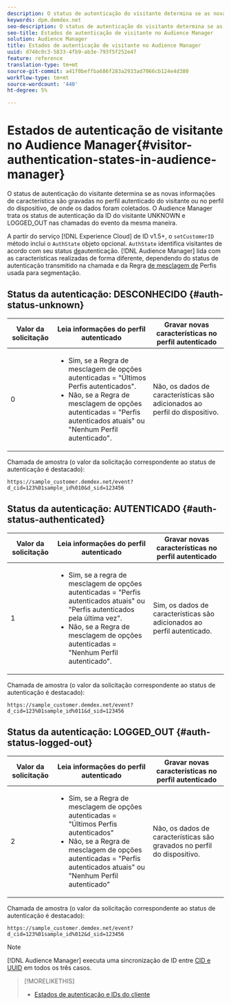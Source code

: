 ```yaml
---
description: O status de autenticação do visitante determina se as novas informações de característica são gravadas no perfil autenticado do visitante ou no perfil do dispositivo, de onde os dados foram coletados. O Audience Manager trata os status de autenticação da ID do visitante UNKNOWN e LOGGED_OUT nas chamadas do evento da mesma maneira.
keywords: dpm.demdex.net
seo-description: O status de autenticação do visitante determina se as novas informações de característica são gravadas no perfil autenticado do visitante ou no perfil do dispositivo, de onde os dados foram coletados. O Audience Manager trata os status de autenticação da ID do visitante UNKNOWN e LOGGED_OUT nas chamadas do evento da mesma maneira.
seo-title: Estados de autenticação de visitante no Audience Manager
solution: Audience Manager
title: Estados de autenticação de visitante no Audience Manager
uuid: d748c0c3-5833-4fb9-ab3e-793f5f252e47
feature: reference
translation-type: tm+mt
source-git-commit: a41f0beffba686f283a2933ad7066cb124e4d380
workflow-type: tm+mt
source-wordcount: '440'
ht-degree: 5%

---
```



# Estados de autenticação de visitante no Audience Manager{#visitor-authentication-states-in-audience-manager}

O status de autenticação do visitante determina se as novas informações de característica são gravadas no perfil autenticado do visitante ou no perfil do dispositivo, de onde os dados foram coletados. O Audience Manager trata os status de autenticação da ID do visitante UNKNOWN e LOGGED_OUT nas chamadas do evento da mesma maneira.

A partir do serviço [!DNL Experience Cloud] de ID v1.5+, o `setCustomerID` método inclui o `AuthState` objeto opcional. `AuthState` identifica visitantes de acordo com seu status [de](https://docs.adobe.com/content/help/en/id-service/using/reference/authenticated-state.html)autenticação. [!DNL Audience Manager] lida com as características realizadas de forma diferente, dependendo do status de autenticação transmitido na chamada e da Regra [de mesclagem de](../features/profile-merge-rules/merge-rules-dashboard.md) Perfis usada para segmentação.

## Status da autenticação: DESCONHECIDO {#auth-status-unknown}

| Valor da solicitação | **Leia** informações do perfil autenticado | **Gravar** novas características no perfil autenticado |
---------|----------|---------
| 0 | <ul><li>Sim, se a Regra de mesclagem de opções autenticadas = &quot;Últimos Perfis autenticados&quot;.</li><li>Não, se a Regra de mesclagem de opções autenticadas = &quot;Perfis autenticados atuais&quot; ou &quot;Nenhum Perfil autenticado&quot;.</li></ul> | Não, os dados de características são adicionados ao perfil do dispositivo. |


Chamada de amostra (o valor da solicitação correspondente ao status de autenticação é destacado):

`https://sample_customer.demdex.net/event?d_cid=123%01sample_id%010&d_sid=123456`

## Status da autenticação: AUTENTICADO {#auth-status-authenticated}

| Valor da solicitação | **Leia** informações do perfil autenticado | **Gravar** novas características no perfil autenticado |
---------|----------|---------
| 1 | <ul><li>Sim, se a regra de mesclagem de opções autenticadas = &quot;Perfis autenticados atuais&quot; ou &quot;Perfis autenticados pela última vez&quot;.</li><li>Não, se a Regra de mesclagem de opções autenticadas = &quot;Nenhum Perfil autenticado&quot;.</li></ul> | Sim, os dados de características são adicionados ao perfil autenticado. |

Chamada de amostra (o valor da solicitação correspondente ao status de autenticação é destacado):

`https://sample_customer.demdex.net/event?d_cid=123%01sample_id%011&d_sid=123456`

## Status da autenticação: LOGGED_OUT {#auth-status-logged-out}

| Valor da solicitação | **Leia** informações do perfil autenticado | **Gravar** novas características no perfil autenticado |
---------|----------|---------
| 2 | <ul><li>Sim, se a Regra de mesclagem de opções autenticadas = &quot;Últimos Perfis autenticados&quot;</li><li>Não, se a Regra de mesclagem de opções autenticadas = &quot;Perfis autenticados atuais&quot; ou &quot;Nenhum Perfil autenticado&quot;</li></ul> | Não, os dados de características são gravados no perfil do dispositivo. |

Chamada de amostra (o valor da solicitação correspondente ao status de autenticação é destacado):

`https://sample_customer.demdex.net/event?d_cid=123%01sample_id%012&d_sid=123456`

>[!NOTE]
>
>[!DNL Audience Manager] executa uma sincronização de ID entre [CID e UUID](../reference/ids-in-aam.md) em todos os três casos.

>[!MORELIKETHIS]
>
>* [Estados de autenticação e IDs do cliente](https://docs.adobe.com/content/help/en/id-service/using/reference/authenticated-state.html)

